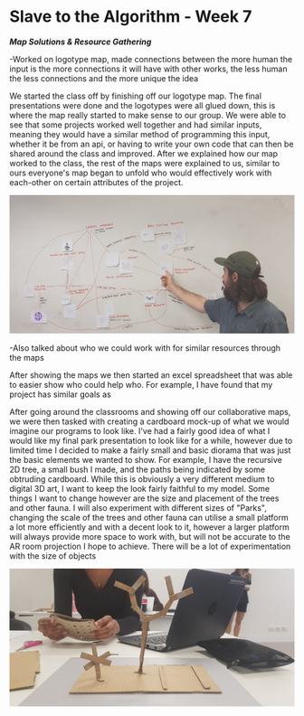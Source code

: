 # Slave to the Algorithm - Week 7

__*Map Solutions & Resource Gathering*__

-Worked on logotype map, made connections between the more human the input is the more connections it will have with other works, the less human the less connections and the more unique the idea

We started the class off by finishing off our logotype map. The final presentations were done and the logotypes were all glued down, this is where the map really started to make sense to our group. We were able to see that some projects worked well together and had similar inputs, meaning they would have a similar method of programming this input, whether it be from an api, or having to write your own code that can then be shared around the class and improved. After we explained how our map worked to the class, the rest of the maps were explained to us, similar to ours everyone's map began to unfold who would effectively work with each-other on certain attributes of the project.

![Image of Liam showing map](https://github.com/Dropboy/Slave-to-the-Algorithm/blob/Journal/Images%20and%20Resources/Week%207/20190417_113450%20(1).jpg)

-Also talked about who we could work with for similar resources through the maps

After showing the maps we then started an excel spreadsheet that was able to easier show who could help who. For example, I have found that my project has similar goals as

After going around the classrooms and showing off our collaborative maps, we were then tasked with creating a cardboard mock-up of what we would imagine our programs to look like. I've had a fairly good idea of what I would like my final park presentation to look like for a while, however due to limited time I decided to make a fairly small and basic diorama that was just the basic elements we wanted to show. For example, I have the recursive 2D tree, a small bush I made, and the paths being indicated by some obtruding cardboard. While this is obviously a very different medium to digital 3D art, I want to keep the look fairly faithful to my model. Some things I want to change however are the size and placement of the trees and other fauna. I will also experiment with different sizes of "Parks", changing the scale of the trees and other fauna can utilise a small platform a lot more efficiently and with a decent look to it, however a larger platform will always provide more space to work with, but will not be accurate to the AR room projection I hope to achieve. There will be a lot of experimentation with the size of objects

![Image of Cardboard Mockup](https://github.com/Dropboy/Slave-to-the-Algorithm/blob/Journal/Images%20and%20Resources/Week%207/20190417_144823%20(1).jpg)
